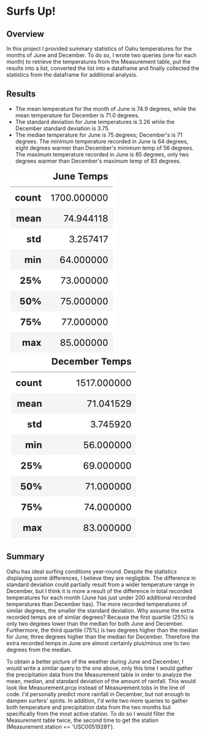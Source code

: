 # Surfs Up!

## Overview
In this project I provided summary statistics of Oahu temperatures for the months of June and December.  To do so, I wrote two queries (one for each month) to retrieve the temperatures from the Measurement table, put the results into a list, converted the list into a dataframe and finally collected the statistics from the dataframe for additional analysis.

## Results
- The mean temperature for the month of June is 74.9 degrees, while the mean temperature for December is 71.0 degrees.  
- The standard deviation for June temperatures is 3.26 while the December standard deviation is 3.75.
- The median temperature for June is 75 degrees; December's is 71 degrees.  The minimum temperature recorded in June is 64 degrees, eight degrees warmer than December's minimum temp of 56 degrees.  The maximum temperature recorded in June is 85 degrees, only two degrees warmer than December's maximum temp of 83 degrees.

![June temp](https://github.com/MaxV6ft4/surfs_up/blob/main/June_Temps.png)
![Dec temp](https://github.com/MaxV6ft4/surfs_up/blob/main/Dec_Temps.png)

## Summary
Oahu has ideal surfing conditions year-round.  Despite the statistics displaying some differences, I believe they are negligible. The difference in standard deviation could partially result from a wider temperature range in December, but I think it is more a result of the difference in total recorded temperatures for each month (June has just under 200 additional recorded temperatures than December has).  The more recorded temperatures of similar degrees, the smaller the standard deviation.  Why assume the extra recorded temps are of similar degrees?  Because the first quartile (25%) is only two degrees lower than the median for both June and December.  Furthermore, the third quartile (75%) is two degrees higher than the median for June; three degrees higher than the median for December.  Therefore the extra recorded temps in June are almost certainly plus/minus one to two degrees from the median.

To obtain a better picture of the weather during June and December, I would write a similar query to the one above, only this time I would gather the precipitation data from the Measurement table in order to analyze the mean, median, and standard deviation of the amount of rainfall.  This would look like Measurement.prcp instead of Measurement.tobs in the line of code.  I'd personally predict more rainfall in December, but not enough to dampen surfers' spirits.  In addition, I'd write two more queries to gather both temperature and precipitation data from the two months but specifically from the most active station.  To do so I would filter the Measurement table twice, the second time to get the station (Measurement.station == 'USC00519281').
